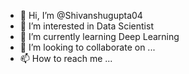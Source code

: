 - 👋 Hi, I’m @Shivanshugupta04
- 👀 I’m interested in Data Scientist
- 🌱 I’m currently learning Deep Learning
- 💞️ I’m looking to collaborate on ...
- 📫 How to reach me ...

<!---
Shivanshugupta04/Shivanshugupta04 is a ✨ special ✨ repository because its `README.md` (this file) appears on your GitHub profile.
You can click the Preview link to take a look at your changes.
--->
